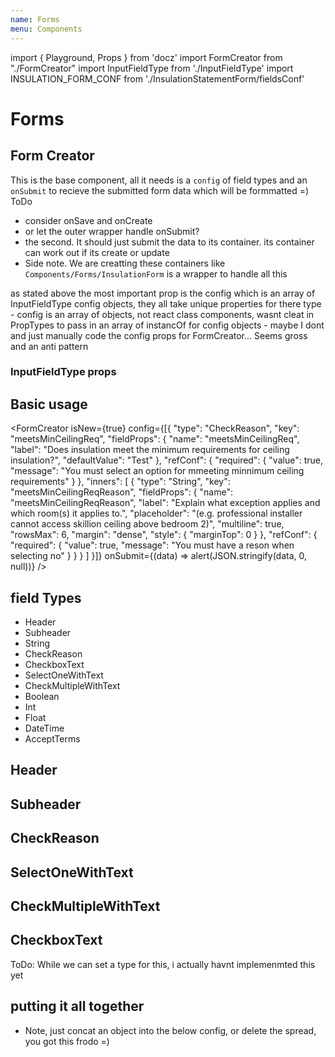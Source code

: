 ```yaml
---
name: Forms
menu: Components
---
```


import { Playground, Props } from 'docz'
import FormCreator from "./FormCreator"
import InputFieldType from './InputFieldType'
import INSULATION_FORM_CONF from './InsulationStatementForm/fieldsConf'

# Forms

## Form Creator

This is the base component, all it needs is a `config` of field types and an `onSubmit` to recieve the submitted form data which will be formmatted =)
ToDo

- consider onSave and onCreate
- or let the outer wrapper handle onSubmit?
- the second. It should just submit the data to its container. its container can work out if its create or update
- Side note. We are creatting these containers like `Components/Forms/InsulationForm` is a wrapper to handle all this

<Props of={FormCreator} />
as stated above the most important prop is the config which is an array of InputFieldType config objects, 
they all take unique properties for there type
- config is an array of objects, not react class components, wasnt cleat in PropTypes to pass in an array of instancOf for config objects
- maybe I dont and just manually code the config props for FormCreator... Seems gross and an anti pattern

### InputFieldType props

<Props of={InputFieldType} />

## Basic usage

<Playground>

<FormCreator isNew={true} config={[{
"type": "CheckReason",
"key": "meetsMinCeilingReq",
"fieldProps": {
"name": "meetsMinCeilingReq",
"label": "Does insulation meet the minimum requirements for ceiling insulation?",
"defaultValue": "Test"
},
"refConf": {
"required": {
"value": true,
"message": "You must select an option for mmeeting minnimum ceiling requirements"
}
},
"inners": [
{
"type": "String",
"key": "meetsMinCeilingReqReason",
"fieldProps": {
"name": "meetsMinCeilingReqReason",
"label": "Explain what exception applies and which room(s) it applies to.",
"placeholder": "(e.g. professional installer cannot access skillion ceiling above bedroom 2)",
"multiline": true,
"rowsMax": 6,
"margin": "dense",
"style": {
"marginTop": 0
}
},
"refConf": {
"required": {
"value": true,
"message": "You must have a reson when selecting no"
}
}
}
]
}]} onSubmit={(data) => alert(JSON.stringify(data, 0, null))} />

</Playground>

## field Types

- Header
- Subheader
- String
- CheckReason
- CheckboxText
- SelectOneWithText
- CheckMultipleWithText
- Boolean
- Int
- Float
- DateTime
- AcceptTerms

## Header

<Playground >
  <InputFieldType config={{
    type: 'Header',
    fieldProps: {
      label: 'INSULATION STATEMENT FORM',
    },
  }} />
</Playground>

## Subheader

<Playground >
  <InputFieldType config={{
    type: 'Subheader',
    fieldProps: {
      label:
        'Landlords must complete the insulation statement for a property before it can go on the market',
    },
  }} />
</Playground>

## CheckReason

<Playground >
  <InputFieldType config={{
  "type": "CheckReason",
  "key": "meetsMinCeilingReq",
  "fieldProps": {
    "name": "meetsMinCeilingReq",
    "label": "Does insulation meet the minimum requirements for ceiling insulation?",
    "defaultValue": "Test"
  },
  "refConf": {
    "required": {
      "value": true,
      "message": "You must select an option for mmeeting minnimum ceiling requirements"
    }
  },
  "inners": [
    {
      "type": "String",
      "key": "meetsMinCeilingReqReason",
      "fieldProps": {
        "name": "meetsMinCeilingReqReason",
        "label": "Explain what exception applies and which room(s) it applies to.",
        "placeholder": "(e.g. professional installer cannot access skillion ceiling above bedroom 2)",
        "multiline": true,
        "rowsMax": 6,
        "margin": "dense",
        "style": {
          "marginTop": 0
        }
      },
      "refConf": {
        "required": {
          "value": true,
          "message": "You must have a reson when selecting no"
        }
      }
    }
  ]
}} />
</Playground>

## SelectOneWithText

<Playground >
  <InputFieldType config={{
    type: 'SelectOneWithText',
    key: 'ceilingCoverage',
    fieldProps: {
      name: 'ceilingCoverage',
      label: 'Location/Coverage?',
      options: [
        {
          name: 'COMPLETE',
          label: 'Complete (all rooms)',
        },
        {
          name: 'PARTIAL',
          label: 'Partial (specify areas not insulated)',
        },
        {
          name: 'NONE',
          label: 'None',
        },
        {
          name: 'UNKNOWN',
          label:
            'I don’t know as ceiling space is not accessible in the following areas (specify)',
        },
      ],
    },
    refConf: {
      required: {
        value: true,
        message: 'Ceiling Coverage must be specified',
      },
    },
    inners: [
      {
        type: 'String',
        key: 'ceilingCoverageReason',
        showOn: {
          key: 'ceilingCoverage',
          values: ['PARTIAL', 'UNKNOWN'],
        },
        fieldProps: {
          name: 'ceilingCoverageReason',
          label: '(specify):',
          placeholder: '',
          multiline: true,
          rowsMax: 6,
          margin: 'dense',
          style: {
            marginTop: 0,
          },
        },
        refConf: {
          required: {
            value: true,
            message:
              'Please provide details for your ceiling coverage location choice',
          },
        },
      },
    ],
  }} />
</Playground>

## CheckMultipleWithText

<Playground >
  <InputFieldType config={{
    type: 'CheckMultipleWithText',
    key: 'ceilingConditions',
    fieldProps: {
      name: 'ceilingConditions',
      label: 'Condition',
      options: [
        {
          name: 'REASONABLE',
          label: 'Insulation is in at least a reasonable condition',
        },
        {
          name: 'NOT_REASONABLE',
          label: 'Insulation not in a reasonable condition',
        },
        {
          name: 'NO_GAPS',
          label:
            'Insulation has no gaps other than clearances where required (e.g. around older style downlights and chimney flues)',
        },
        {
          name: 'NOT_ACCESSIBLE',
          label: 'Ceiling space is not accessible',
        },
      ],
    },
    refConf: {
      required: {
        value: true,
        message: 'Celiling type must have at least one option checked',
      },
    },
    inners: [
      {
        type: 'String',
        key: 'ceilingConditionReason',
        showOn: {
          key: 'ceilingTypes',
          values: ['NOT_REASONABLE'],
        },
        fieldProps: {
          name: 'ceilingConditionReason',
          label: '(specify):',
          placeholder: '',
          multiline: true,
          rowsMax: 6,
          margin: 'dense',
          style: {
            marginTop: 0,
          },
        },
        refConf: {
          required: {
            value: true,
            message:
              'You must explain why ceiling insualtion is not in a resoanable condition',
          },
        },
      },
    ],
  }} />
</Playground>

## CheckboxText

ToDo: While we can set a type for this, i actually havnt implemenmted this yet

## putting it all together

- Note, just concat an object into the below config, or delete the spread, you got this frodo =)

<Playground>

<FormCreator config={[...INSULATION_FORM_CONF]} />

</Playground>
